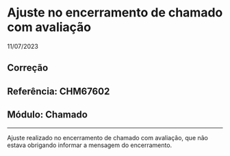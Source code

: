 # Ajuste no encerramento de chamado com avaliação
11/07/2023
## Correção
## Referência: CHM67602
## Módulo: Chamado
***

Ajuste realizado no encerramento de chamado com avaliação, que não estava obrigando informar a mensagem do encerramento.